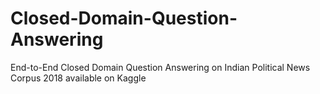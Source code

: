 # Closed-Domain-Question-Answering
End-to-End Closed Domain Question Answering on Indian Political News Corpus 2018 available on Kaggle
